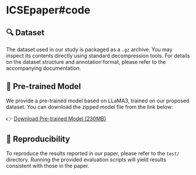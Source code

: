 # ICSEpaper#code


## 🔍 Dataset

The dataset used in our study is packaged as a `.gz` archive. You may inspect its contents directly using standard decompression tools. For details on the dataset structure and annotation format, please refer to the accompanying documentation.

## 🧠 Pre-trained Model

We provide a pre-trained model based on LLaMA3, trained on our proposed dataset. You can download the zipped model file from the link below:

👉 [Download Pre-trained Model (230MB)](https://drive.google.com/file/d/1-7-kQzqGTkpTCRaU3L0HezcCVF2YsHNN/view?usp=sharing)


## 🧪 Reproducibility

To reproduce the results reported in our paper, please refer to the `test/` directory. Running the provided evaluation scripts will yield results consistent with those in the paper.

